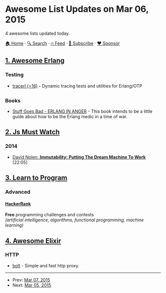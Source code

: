 # Awesome List Updates on Mar 06, 2015

4 awesome lists updated today.

[🏠 Home](/README.md) · [🔍 Search](https://www.trackawesomelist.com/search/) · [🔥 Feed](https://www.trackawesomelist.com/rss.xml) · [📮 Subscribe](https://trackawesomelist.us17.list-manage.com/subscribe?u=d2f0117aa829c83a63ec63c2f&id=36a103854c) · [❤️  Sponsor](https://github.com/sponsors/theowenyoung)



## [1. Awesome Erlang](/content/drobakowski/awesome-erlang/README.md)

### Testing

*   [tracerl (⭐16)](https://github.com/esl/tracerl) - Dynamic tracing tests and utilities for Erlang/OTP

### Books

*   [Stuff Goes Bad - ERLANG IN ANGER](http://www.erlang-in-anger.com/) - This book intends to be a little guide about how to be the Erlang medic in a time of war.

## [2. Js Must Watch](/content/bolshchikov/js-must-watch/README.md)

### 2014

*   [David Nolen: **Immutability: Putting The Dream Machine To Work**](https://www.youtube.com/watch?v=SiFwRtCnxv4) \[22:05]

## [3. Learn to Program](/content/karlhorky/learn-to-program/README.md)

### Advanced

#### [HackerRank](https://www.hackerrank.com/)

**Free** programming challenges and contests\
*(artificial intelligence, algorithms, functional programming, machine learning)*

## [4. Awesome Elixir](/content/h4cc/awesome-elixir/README.md)

### HTTP

*   [bolt](https://github.com/SebastianSzturo/bolt) - Simple and fast http proxy.

---

- Prev: [Mar 07, 2015](/content/2015/03/07/README.md)
- Next: [Mar 05, 2015](/content/2015/03/05/README.md)